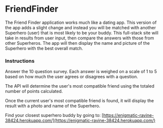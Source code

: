 # FriendFinder

The Friend Finder application works much like a dating app. This version of the app adds a slight change and instead you will be matched with another Superhero (user) that is most likely to be your buddy. This full-stack site will take in results from user input, then compare the answers with those from other Superheros. The app will then display the name and picture of the Superhero with the best overall match.

### Instructions

Answer the 10 question survey. Each answer is weighed on a scale of 1 to 5 based on how much the user agrees or disagrees with a question.

The API will determine the user's most compatible friend using the totaled number of points calculated. 

Once the current user's most compatible friend is found, it will display the result with a photo and name of the Superhero. 

Find your closest superhero buddy by going to: [https://enigmatic-ravine-38424.herokuapp.com/](https://enigmatic-ravine-38424.herokuapp.com/)
